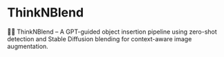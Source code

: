 # ThinkNBlend
🧠🎨 ThinkNBlend – A GPT-guided object insertion pipeline using zero-shot detection and Stable Diffusion blending for context-aware image augmentation.
